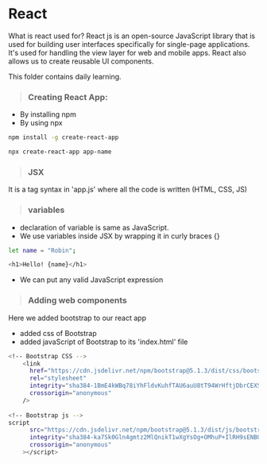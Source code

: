 # React
What is react used for?
React js is an open-source JavaScript library that is used for building user interfaces specifically for single-page applications.
It's used for handling the view layer for web and mobile apps. React also allows us to create reusable UI components.

This folder contains daily learning.

>### Creating React App:
       
* By installing npm
* By using npx

```bash
npm install -g create-react-app

npx create-react-app app-name
```
>### JSX
It is a tag syntax in 'app.js' where all the code is written (HTML, CSS, JS)

>### variables 
* declaration of variable is same as JavaScript.
* We use variables inside JSX by wrapping it in curly braces {}

```bash
let name = "Robin";

<h1>Hello! {name}</h1>
```

* We can put any valid JavaScript expression

>### Adding web components
Here we added bootstrap to our react app 
* added css of Bootstrap
* added javaScript of Bootstrap
to its 'index.html' file

```bash
<!-- Bootstrap CSS -->
    <link
      href="https://cdn.jsdelivr.net/npm/bootstrap@5.1.3/dist/css/bootstrap.min.css"
      rel="stylesheet"
      integrity="sha384-1BmE4kWBq78iYhFldvKuhfTAU6auU8tT94WrHftjDbrCEXSU1oBoqyl2QvZ6jIW3"
      crossorigin="anonymous"
    />
    
<!-- Bootstrap js -->
script
      src="https://cdn.jsdelivr.net/npm/bootstrap@5.1.3/dist/js/bootstrap.bundle.min.js"
      integrity="sha384-ka7Sk0Gln4gmtz2MlQnikT1wXgYsOg+OMhuP+IlRH9sENBO0LRn5q+8nbTov4+1p"
      crossorigin="anonymous"
    ></script>
    
```
